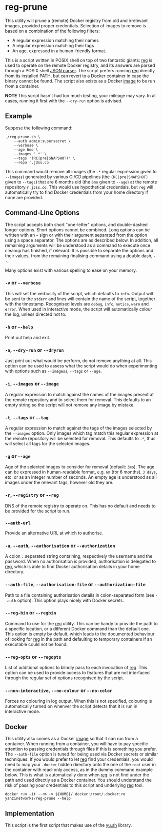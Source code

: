 # reg-prune

This utility will prune a (remote) Docker registry from old and irrelevant
images, provided proper credentials. Selection of images to remove is based on a
combination of the following filters:

+ A regular expression matching their names
+ A regular expression matching their tags
+ An age, expressed in a human-friendly format.

This is a script written in POSIX shell on top of two fantastic giants: [reg] is
used to operate on the remote Docker registry, and its answers are parsed
through a POSIX shell [JSON parser][JSON]. The script prefers running [reg]
directly from its installed PATH, but can revert to a Docker container in case
the binary cannot be found. The script also exists as a Docker
[image][reg-prune] to be run from a container.

  [reg]: https://github.com/genuinetools/reg
  [JSON]: https://github.com/rcrowley/json.sh
  [reg-prune]: https://hub.docker.com/r/yanzinetworks/prune

**NOTE** This script hasn't had too much testing, your mileage may vary. In all
cases, running it first with the `--dry-run` option is advised.

## Example

Suppose the following command:

```shell
./reg-prune.sh \
    --auth admin:supersecret \
    --verbose \
    --age 6mo \
    --images '.*' \
    --tags '(RC|pre|SNAPSHOT)' \
    --repo r.j3ss.co
```

This command would remove all images (the `.*` regular expression given to
`--images`) generated by various CI/CD pipelines (the `(RC|pre|SNAPSHOT)` given
to `--tags`) that are 6 months old (the `6mo` given to `--age`) at the remote
repository `r.j3ss.co`. This would use hypothetical credentials, but `reg` will
automatically try to find Docker credentials from your home directory if none
are provided.

## Command-Line Options

The script accepts both short "one-letter" options, and double-dashed longer
options. Short options cannot be combined. Long options can be written with an
`=` sign or with their argument separated from the option using a space
separator. The options are as described below. In addition, all remaining
arguments will be understood as a command to execute once cleanup has finished,
if relevant. It is possible to separate the options and their values, from the
remaining finalising command using a double dash, `--`.

Many options exist with various spelling to ease on your memory.

### `-v` or `--verbose`

This will set the verbosity of the script, which defaults to `info`. Output will
be sent to the `stderr` and lines will contain the name of the script, together
with the timestamp. Recognised levels are `debug`, `info`, `notice`, `warn` and
`error`. When used in interactive mode, the script will automatically colour the
log, unless directed not to.

### `-h` or `--help`

Print out help and exit.

### `-n`, `--dry-run` or `--dryrun`

Just print out what would be perform, do not remove anything at all. This option
can be used to assess what the script would do when experimenting with options
such as `--imagess`, `--tags` or `--age`.

### `-i`, `--images` or `--image`

A regular expression to match against the names of the images present at the
remote repository and to select them for removal. This defaults to an empty
string so the script will not remove any image by mistake.

### `-t`, `--tags` or `--tag`

A regular expression to match against the tags of the images selected by the
`--images` option.  Only images which tag match this regular expression at the
remote repository will be selected for removal. This defaults to `.*`, thus will
select all tags for the selected images.

### `-g` or `--age`

Age of the selected images to consider for removal (default: `3mo`). The age can
be expressed in human-readable format, e.g. `6m` (for 6 months), `3 days`, etc.
or as an integer number of seconds. An empty age is understood as all images
under the relevant tags, however old they are.

### `-r`, `--registry` or `--reg`

DNS of the remote registry to operate on. This has no default and needs to be
provided for the script to run.

### `--auth-url`

Provide an alternative URL at which to authorise.

### `-a`, `--auth`, `--authorisation` or `--authorization`

A colon `:` separated string containing, respectively the username and the
password. When no authorisation is provided, authorisation is delegated to
[reg], which is able to find Docker authorisation details in your home
directory.

### `--auth-file`, `--authorisation-file` or `--authorization-file`

Path to a file containing authorisation details in colon-separated form (see
`--auth` option). This option plays nicely with Docker secrets.

### `--reg-bin` or `--regbin`

Command to use for the [reg] utility. This can be handy to provide the path to a
specific location, or a different Docker command than the default one. This
option is empty by default, which leads to the documented behaviour of looking
for [reg] in the path and defaulting to temporary containers if an executable
could not be found.

### `--reg-opts` or `--regopts`

List of additional options to blindly pass to each invocation of [reg]. This
option can be used to provide access to features that are not interfaced through
the regular set of options recognised by the script.

### `--non-interactive`, `--no-colour` or `--no-color`

Forces no colouring in log output. When this is not specified, colouring is
automatically turned on whenver the script detects that it is run in interactive
mode.

## Docker

This utility also comes as a Docker [image][reg-prune] so that it can run from a
container. When running from a container, you will have to pay specific
attention to passing credentials through files if this is something you prefer.
The `--auth-file` option is tuned for being used via Docker secrets or similar
techniques. If you would prefer to let [reg] find your credentials, you would
need to map your `.docker` hidden directory onto the one of the `root` user in
the container with read-only access, as in the dummy command example below. This
is what is automatically done when [reg] is not find under the path and used
directly as a Docker container. You should understand the risk of passing your
credentials to this script and underlying [reg] tool.

```shell
docker run -it --rm -v ${HOME}/.docker:/root/.docker:ro yanzinetworks/reg-prune --help
```

## Implementation

This script is the first script that makes use of the [yu.sh] library.

  [yu.sh]: https://github.com/YanziNetworks/yu.sh